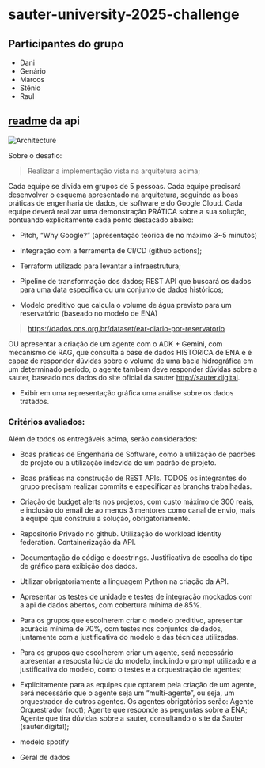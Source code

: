 # sauter-university-2025-challenge

## Participantes do grupo

- Dani
- Genário
- Marcos
- Stênio
- Raul

## [readme](./api/readme.md) da api

![Architecture](./img/university.drawio.png)

Sobre o desafio:

> Realizar a implementação vista na arquitetura acima;

Cada equipe se divida em grupos de 5 pessoas. Cada equipe precisará desenvolver o esquema apresentado na arquitetura, seguindo as boas práticas de engenharia de dados, de software e do Google Cloud.
Cada equipe deverá realizar uma demonstração PRÁTICA sobre a sua solução, pontuando explicitamente cada ponto destacado abaixo:
- Pitch, “Why Google?” (apresentação teórica de no máximo 3~5 minutos)

- Integração com a ferramenta de CI/CD (github actions);

- Terraform utilizado para levantar a infraestrutura;

- Pipeline de transformação dos dados;
REST API que buscará os dados para uma data específica ou um conjunto de dados históricos;

- Modelo preditivo que calcula o volume de água previsto para um reservatório (baseado no modelo de ENA)

> https://dados.ons.org.br/dataset/ear-diario-por-reservatorio

OU apresentar a criação de um agente com o ADK + Gemini, com mecanismo de RAG, que consulta a base de dados HISTÓRICA de ENA e é capaz de responder dúvidas sobre o volume de uma bacia hidrográfica em um determinado período, o agente também deve responder dúvidas sobre a sauter, baseado nos dados do site oficial da sauter http://sauter.digital.
- Exibir em uma representação gráfica uma análise sobre os dados tratados.

### Critérios avaliados:

Além de todos os entregáveis acima, serão considerados:
- Boas práticas de Engenharia de Software, como a utilização de padrões de projeto ou a utilização indevida de um padrão de projeto.
- Boas práticas na construção de REST APIs.
TODOS os integrantes do grupo precisam realizar commits e especificar as branchs trabalhadas.
- Criação de budget alerts nos projetos, com custo máximo de 300 reais, e inclusão do email de ao menos 3 mentores como canal de envio, mais a equipe que construiu a solução, obrigatoriamente.
- Repositório Privado no github.
Utilização do workload identity federation.
Containerização da API.
- Documentação do código e docstrings.
Justificativa de escolha do tipo de gráfico para exibição dos dados.
- Utilizar obrigatoriamente a linguagem Python na criação da API.
- Apresentar os testes de unidade e testes de integração mockados com a api de dados abertos, com cobertura mínima de 85%.
- Para os grupos que escolherem criar o modelo preditivo, apresentar acurácia mínima de 70%, com testes nos conjuntos de dados, juntamente com a justificativa do modelo e das técnicas utilizadas.
- Para os grupos que escolherem criar um agente, será necessário apresentar a resposta lúcida do modelo, incluindo o prompt utilizado e a justificativa do modelo, como o testes e a orquestração de agentes;
- Explicitamente para as equipes que optarem pela criação de um agente, será necessário que o agente seja um “multi-agente”, ou seja, um orquestrador de outros agentes.
Os agentes obrigatórios serão:
Agente Orquestrador (root);
Agente que responde as perguntas sobre a ENA;
Agente que tira dúvidas sobre a sauter, consultando o site da Sauter (sauter.digital);

- modelo spotify

- Geral de dados
